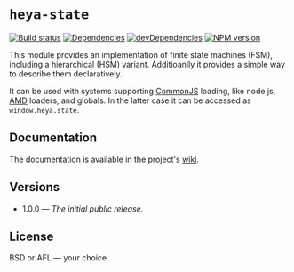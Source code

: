 # `heya-state`

[![Build status][travis-image]][travis-url]
[![Dependencies][deps-image]][deps-url]
[![devDependencies][dev-deps-image]][dev-deps-url]
[![NPM version][npm-image]][npm-url]


This module provides an implementation of finite state machines (FSM), including a hierarchical (HSM) variant. Additioanlly it provides a simple way to describe them declaratively.

It can be used with systems supporting [CommonJS](https://en.wikipedia.org/wiki/CommonJS) loading, like node.js, [AMD](https://en.wikipedia.org/wiki/Asynchronous_module_definition) loaders, and globals. In the latter case it can be accessed as `window.heya.state`.

## Documentation

The documentation is available in the project's [wiki](https://github.com/heya/state/wiki).

## Versions

- 1.0.0 &mdash; *The initial public release.*

## License

BSD or AFL &mdash; your choice.


[npm-image]:      https://img.shields.io/npm/v/heya-state.svg
[npm-url]:        https://npmjs.org/package/heya-state
[deps-image]:     https://img.shields.io/david/heya/state.svg
[deps-url]:       https://david-dm.org/heya/state
[dev-deps-image]: https://img.shields.io/david/dev/heya/state.svg
[dev-deps-url]:   https://david-dm.org/heya/state#info=devDependencies
[travis-image]:   https://img.shields.io/travis/heya/state.svg
[travis-url]:     https://travis-ci.org/heya/state
